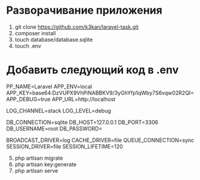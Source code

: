 # Разворачивание приложения

1) git clone https://github.com/k3kan/laravel-task.git
2) composer install
3) touch database/database.sqlite
4) touch .env
# Добавить следующий код в .env

PP_NAME=Laravel
APP_ENV=local
APP_KEY=base64:DzVUPX9VhPiNABBKV9/3yGhYfp1qWby7S6vqw02R2QI=
APP_DEBUG=true
APP_URL=http://localhost


LOG_CHANNEL=stack
LOG_LEVEL=debug

DB_CONNECTION=sqlite
DB_HOST=127.0.0.1
DB_PORT=3306
DB_USERNAME=root
DB_PASSWORD=

BROADCAST_DRIVER=log
CACHE_DRIVER=file
QUEUE_CONNECTION=sync
SESSION_DRIVER=file
SESSION_LIFETIME=120


5) php artisan migrate
6) php artisan key:generate
7) php artisan serve

